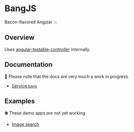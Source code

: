 # BangJS
Bacon-flavored Angular :boom:

## Overview

Uses [angular-testable-controller](https://github.com/nouncy/angular-testable-controller) internally.

## Documentation

:construction: Please note that the docs are very much a work in progress.

* [Service `bang`](https://github.com/nouncy/bangjs/blob/master/doc/build/bang/bang.md)

## Examples

:no_entry: These demo apps are not yet working.

* [Image search](http://jsbin.com/qukipa/4)
